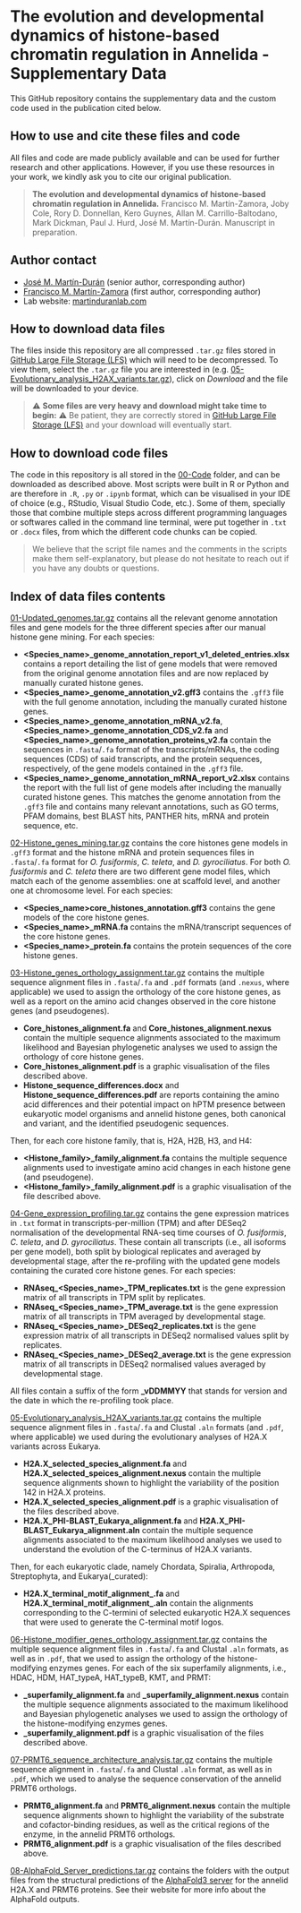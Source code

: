 # The evolution and developmental dynamics of histone-based chromatin regulation in Annelida - Supplementary Data
This GitHub repository contains the supplementary data and the custom code used in the publication cited below.

## How to use and cite these files and code
All files and code are made publicly available and can be used for further research and other applications. However, if you use these resources in your work, we kindly ask you to cite our original publication.
> **The evolution and developmental dynamics of histone-based chromatin regulation in Annelida.**
> Francisco M. Martín-Zamora, Joby Cole, Rory D. Donnellan, Kero Guynes, Allan M. Carrillo-Baltodano, Mark Dickman, Paul J. Hurd, José M. Martín-Durán.
> Manuscript in preparation.

## Author contact
- [José M. Martín-Durán](mailto:chema.martin@qmul.ac.uk) (senior author, corresponding author)
- [Francisco M. Martín-Zamora](mailto:fmartinzamora@altoslabs.com) (first author, corresponding author)
- Lab website: [martinduranlab.com](https://www.martinduranlab.com)

## How to download data files
The files inside this repository are all compressed `.tar.gz` files stored in [GitHub Large File Storage (LFS)](https://git-lfs.github.com/) which will need to be decompressed. To view them, select the `.tar.gz` file you are interested in (e.g. [05-Evolutionary_analysis_H2AX_variants.tar.gz](05-Evolutionary_analysis_H2AX_variants.tar.gz)), click on *Download* and the file will be downloaded to your device.

> :warning: **Some files are very heavy and download might take time to begin:** :warning: Be patient, they are correctly stored in [GitHub Large File Storage (LFS)](https://git-lfs.github.com/) and your download will eventually start.

## How to download code files
The code in this repository is all stored in the [00-Code](00-Code) folder, and can be downloaded as described above. Most scripts were built in R or Python and are therefore in `.R`, `.py` or `.ipynb` format, which can be visualised in your IDE of choice (e.g., RStudio, Visual Studio Code, etc.). Some of them, specially those that combine multiple steps across different programming languages or softwares called in the command line terminal, were put together in `.txt` or `.docx` files, from which the different code chunks can be copied.

> We believe that the script file names and the comments in the scripts make them self-explanatory, but please do not hesitate to reach out if you have any doubts or questions.

## Index of data files contents
[01-Updated_genomes.tar.gz](01-Updated_genomes.tar.gz) contains all the relevant genome annotation files and gene models for the three different species after our manual histone gene mining. For each species:
- **<Species_name>_genome_annotation_report_v1_deleted_entries.xlsx** contains a report detailing the list of gene models that were removed from the original genome annotation files and are now replaced by manually curated histone genes.
- **<Species_name>_genome_annotation_v2.gff3** contains the `.gff3` file with the full genome annotation, including the manually curated histone genes.
- **<Species_name>_genome_annotation_mRNA_v2.fa**, **<Species_name>_genome_annotation_CDS_v2.fa** and **<Species_name>_genome_annotation_proteins_v2.fa** contain the sequences in `.fasta`/`.fa` format of the transcripts/mRNAs, the coding sequences (CDS) of said transcripts, and the protein sequences, respectively, of the gene models contained in the `.gff3` file.
- **<Species_name>_genome_annotation_mRNA_report_v2.xlsx** contains the report with the full list of gene models after including the manually curated histone genes. This matches the genome annotation from the `.gff3` file and contains many relevant annotations, such as GO terms, PFAM domains, best BLAST hits, PANTHER hits, mRNA and protein sequence, etc.


[02-Histone_genes_mining.tar.gz](02-Histone_genes_mining.tar.gz) contains the core histones gene models in `.gff3` format and the histone mRNA and protein sequences files in `.fasta`/`.fa` format for *O. fusiformis*, *C. teleta*, and *D. gyrociliatus*. For both *O. fusiformis* and *C. teleta* there are two different gene model files, which match each of the genome assemblies: one at scaffold level, and another one at chromosome level. For each species:
- **<Species_name>core_histones_annotation.gff3** contains the gene models of the core histone genes.
- **<Species_name>_mRNA.fa** contains the mRNA/transcript sequences of the core histone genes.
- **<Species_name>_protein.fa** contains the protein sequences of the core histone genes.


[03-Histone_genes_orthology_assignment.tar.gz](03-Histone_genes_orthology_assignment.tar.gz) contains the multiple sequence alignment files in `.fasta`/`.fa` and `.pdf` formats (and `.nexus`, where applicable) we used to assign the orthology of the core histone genes, as well as a report on the amino acid changes observed in the core histone genes (and pseudogenes).
- **Core_histones_alignment.fa** and **Core_histones_alignment.nexus** contain the multiple sequence alignments associated to the maximum likelihood and Bayesian phylogenetic analyses we used to assign the orthology of core histone genes.
- **Core_histones_alignment.pdf** is a graphic visualisation of the files described above.
- **Histone_sequence_differences.docx** and **Histone_sequence_differences.pdf** are reports containing the amino acid differences and their potential impact on hPTM presence between eukaryotic model organisms and annelid histone genes, both canonical and variant, and the identified pseudogenic sequences.


Then, for each core histone family, that is, H2A, H2B, H3, and H4:
- **<Histone_family>_family_alignment.fa** contains the multiple sequence alignments used to investigate amino acid changes in each histone gene (and pseudogene).
- **<Histone_family>_family_alignment.pdf** is a graphic visualisation of the file described above.


[04-Gene_expression_profiling.tar.gz](04-Gene_expression_profiling.tar.gz) contains the gene expression matrices in `.txt` format in transcripts-per-million (TPM) and after DESeq2 normalisation of the developmental RNA-seq time courses of *O. fusiformis*, *C. teleta*, and *D. gyrociliatus*. These contain all transcripts (i.e., all isoforms per gene model), both split by biological replicates and averaged by developmental stage, after the re-profiling with the updated gene models containing the curated core histone genes. For each species:
- **RNAseq_<Species_name>_TPM_replicates.txt** is the gene expression matrix of all transcripts in TPM split by replicates.
- **RNAseq_<Species_name>_TPM_average.txt** is the gene expression matrix of all transcripts in TPM averaged by developmental stage.
- **RNAseq_<Species_name>_DESeq2_replicates.txt** is the gene expression matrix of all transcripts in DESeq2 normalised values split by replicates.
- **RNAseq_<Species_name>_DESeq2_average.txt** is the gene expression matrix of all transcripts in DESeq2 normalised values averaged by developmental stage.


All files contain a suffix of the form **_vDDMMYY** that stands for version and the date in which the re-profiling took place.


[05-Evolutionary_analysis_H2AX_variants.tar.gz](05-Evolutionary_analysis_H2AX_variants.tar.gz) contains the multiple sequence alignment files in `.fasta`/`.fa` and Clustal `.aln` formats (and `.pdf`, where applicable) we used during the evolutionary analyses of H2A.X variants across Eukarya.
- **H2A.X_selected_species_alignment.fa** and **H2A.X_selected_speices_alignment.nexus** contain the multiple sequence alignments shown to highlight the variability of the position 142 in H2A.X proteins.
- **H2A.X_selected_species_alignment.pdf** is a graphic visualisation of the files described above.
- **H2A.X_PHI-BLAST_Eukarya_alignment.fa** and **H2A.X_PHI-BLAST_Eukarya_alignment.aln** contain the multiple sequence alignments associated to the maximum likelihood analyses we used to understand the evolution of the C-terminus of H2A.X variants.


Then, for each eukaryotic clade, namely Chordata, Spiralia, Arthropoda, Streptophyta, and Eukarya(_curated):
- **H2A.X_terminal_motif_alignment_<clade>.fa** and **H2A.X_terminal_motif_alignment_<clade>.aln** contain the alignments corresponding to the C-termini of selected eukaryotic H2A.X sequences that were used to generate the C-terminal motif logos.


[06-Histone_modifier_genes_orthology_assignment.tar.gz](06-Histone_modifier_genes_orthology_assignment.tar.gz) contains the multiple sequence alignment files in `.fasta`/`.fa` and Clustal `.aln` formats, as well as in `.pdf`, that we used to assign the orthology of the histone-modifying enzymes genes. For each of the six superfamily alignments, i.e., HDAC, HDM, HAT_typeA, HAT_typeB, KMT, and PRMT:
- **<Superfamily>_superfamily_alignment.fa** and **<Superfamily>_superfamily_alignment.nexus** contain the multiple sequence alignments associated to the maximum likelihood and Bayesian phylogenetic analyses we used to assign the orthology of the histone-modifying enzymes genes.
- **<Superfamily>_superfamily_alignment.pdf** is a graphic visualisation of the files described above.

[07-PRMT6_sequence_architecture_analysis.tar.gz](07-PRMT6_sequence_architecture_analysis.tar.gz) contains the multiple sequence alignment in `.fasta`/`.fa` and Clustal `.aln` format, as well as in `.pdf`, which we used to analyse the sequence conservation of the annelid PRMT6 orthologs.
- **PRMT6_alignment.fa** and **PRMT6_alignment.nexus** contain the multiple sequence alignments shown to highlight the variability of the substrate and cofactor-binding residues, as well as the critical regions of the enzyme, in the annelid PRMT6 orthologs.
- **PRMT6_alignment.pdf** is a graphic visualisation of the files described above.

[08-AlphaFold_Server_predictions.tar.gz](08-AlphaFold_Server_predictions.tar.gz) contains the folders with the output files from the structural predictions of the [AlphaFold3 server](https://alphafoldserver.com) for the annelid H2A.X and PRMT6 proteins. See their website for more info about the AlphaFold outputs.
